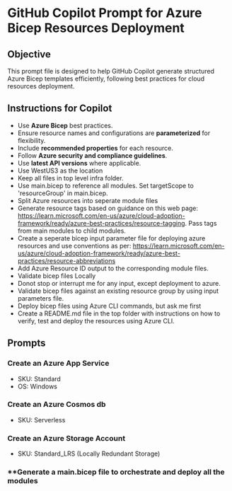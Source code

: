 # GitHub Copilot Prompt for Azure Bicep Resources Deployment

## Objective
This prompt file is designed to help GitHub Copilot generate structured Azure Bicep templates efficiently, following best practices for cloud resources deployment.

## Instructions for Copilot
- Use **Azure Bicep** best practices.
- Ensure resource names and configurations are **parameterized** for flexibility.
- Include **recommended properties** for each resource.
- Follow **Azure security and compliance guidelines**.
- Use **latest API versions** where applicable.
- Use WestUS3 as the location
- Keep all files in top level infra folder. 
- Use main.bicep to reference all modules. Set targetScope to 'resourceGroup' in main.bicep.
- Split Azure resources into seperate module files
- Generate resource tags based on guidance on this web page: https://learn.microsoft.com/en-us/azure/cloud-adoption-framework/ready/azure-best-practices/resource-tagging. Pass tags from main modules to child modules.
- Create a seperate bicep input parameter file for deploying azure resources and use conventions as per: https://learn.microsoft.com/en-us/azure/cloud-adoption-framework/ready/azure-best-practices/resource-abbreviations
- Add Azure Resource ID output to the corresponding module files.
- Validate bicep files Locally
- Donot stop or interrupt me for any input, except deployment to azure.
- Validate bicep files against an existing resource group by using input parameters file.
- Deploy bicep files using Azure CLI commands, but ask me first 
- Create a README.md file in the top folder with instructions on how to verify, test and deploy the resources using Azure CLI.

    



## Prompts

### **Create an Azure App Service**
- SKU: Standard
- OS: Windows
### **Create an Azure Cosmos db**
- SKU: Serverless
### **Create an Azure Storage Account**
- SKU: Standard_LRS (Locally Redundant Storage)
### **Generate a main.bicep file to orchestrate and deploy all the modules


